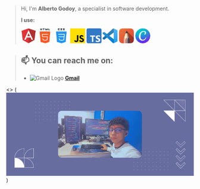 >Hi, I'm **Alberto Godoy**, a specialist in software development.
>
>**I use:**
>
><code><img height="40" src="./images/icon-1-angular.png" alt="Angular" /></code>
<code><img height="40" src="./images/icon-2-html5-2.png" alt="Html" /></code>
<code><img height="40" src="./images/icon-3-css.png" alt="Css" /></code>
<code><img height="40" src="./images/icon-4-javascript.png" alt="JavaScript" /></code>
<code><img height="40" src="./images/icon-8-typescript-2.png" alt="TypeScript" /></code>
<code><img height="40" src="./images/icon-7-vscode.png" alt="Visual Studio Code" /></code>
<code><img height="40" src="./images/icon-6-sketchbook.png" alt="Laravel" /></code>
<code><img height="40" src="./images/icon-5-canva.png" alt="Canva" /></code>

>## 📫 You can reach me on:
>
>   - <img src="https://upload.wikimedia.org/wikipedia/commons/thumb/7/7e/Gmail_icon_%282020%29.svg/1024px-Gmail_icon_%282020%29.svg.png" alt="Gmail Logo" width="15"/> **[Gmail](https://mail.google.com/mail/u/0/?tab=rm&ogbl#inbox?compose=CllgCJTMXPWxHXqTpZxNtXwdpsnCKDhzCxBXdRzfNlzSmhQksTbwSJgLkNZLJKBptKpDkTvkvjV)**

<> (<img width="850" src="./images/Banner-2-2.png" alt="Alberto Banner" />)

